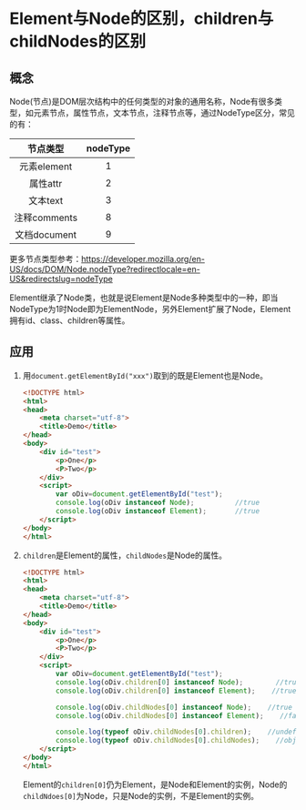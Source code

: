 # Element与Node的区别，children与childNodes的区别

## 概念

Node(节点)是DOM层次结构中的任何类型的对象的通用名称，Node有很多类型，如元素节点，属性节点，文本节点，注释节点等，通过NodeType区分，常见的有：

|节点类型|nodeType|
|:--:|:--:|
|元素element|1|
|属性attr|2|
|文本text|3|
|注释comments|8|
|文档document|9|

更多节点类型参考：https://developer.mozilla.org/en-US/docs/DOM/Node.nodeType?redirectlocale=en-US&redirectslug=nodeType

Element继承了Node类，也就是说Element是Node多种类型中的一种，即当NodeType为1时Node即为ElementNode，另外Element扩展了Node，Element拥有id、class、children等属性。

## 应用

1. 用`document.getElementById("xxx")`取到的既是Element也是Node。
    
    ```html
    <!DOCTYPE html>
    <html>
    <head>
        <meta charset="utf-8">
        <title>Demo</title>
    </head>
    <body>
        <div id="test">
            <p>One</p>
            <P>Two</p>
        </div>
        <script>
            var oDiv=document.getElementById("test");
            console.log(oDiv instanceof Node);          //true
            console.log(oDiv instanceof Element);       //true
        </script>
    </body>
    </html>
    ```

2. `children`是Element的属性，`childNodes`是Node的属性。

    ```html
    <!DOCTYPE html>
    <html>
    <head>
        <meta charset="utf-8">
        <title>Demo</title>
    </head>
    <body>
        <div id="test">
            <p>One</p>
            <P>Two</p>
        </div>
        <script>
            var oDiv=document.getElementById("test");
            console.log(oDiv.children[0] instanceof Node);        //true
            console.log(oDiv.children[0] instanceof Element);    //true
    
            console.log(oDiv.childNodes[0] instanceof Node);    //true
            console.log(oDiv.childNodes[0] instanceof Element);    //false
    
            console.log(typeof oDiv.childNodes[0].children);    //undefined
            console.log(typeof oDiv.childNodes[0].childNodes);    //object
        </script>
    </body>
    </html>
    ```
    
    Element的`children[0]`仍为Element，是Node和Element的实例，Node的`childNdoes[0]`为Node，只是Node的实例，不是Element的实例。